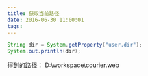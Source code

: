 ```yaml
---
title: 获取当前路径
date: 2016-06-30 11:00:01
tags:
---
```


``` java
String dir = System.getProperty("user.dir");
System.out.println(dir);
```
得到的路径：
D:\workspace\courier.web
